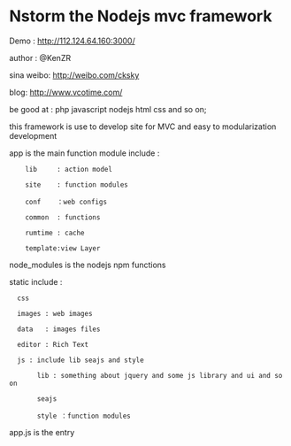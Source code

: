 Nstorm the Nodejs mvc framework
=========

Demo : http://112.124.64.160:3000/

author : @KenZR 

sina weibo: http://weibo.com/cksky 

blog: http://www.vcotime.com/

be good at : php javascript nodejs html css and so on;

this framework is use to develop site for MVC and easy to modularization development

app is the main function module include :

        lib     : action model
        
        site    : function modules 
        
        conf    ：web configs
        
        common  : functions
        
        rumtime : cache
        
        template:view Layer
        
node_modules is the nodejs npm functions

static include :

      css
      
      images : web images 
      
      data   : images files
      
      editor : Rich Text
      
      js : include lib seajs and style
      
           lib : something about jquery and some js library and ui and so on
           
           seajs
           
           style ：function modules
           
app.js is the entry
      
      
      


